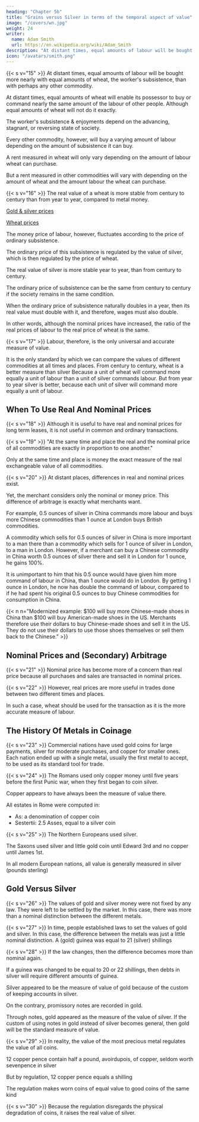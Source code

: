 ```yaml
---
heading: "Chapter 5b"
title: "Grains versus Silver in terms of the temporal aspect of value"
image: "/covers/wn.jpg"
weight: 24
writer:
  name: Adam Smith
  url: https://en.wikipedia.org/wiki/Adam_Smith
description: "At distant times, equal amounts of labour will be bought more nearly with equal amounts of wheat, the worker's subsistence, than with perhaps any other commodity"
icon: "/avatars/smith.png"
---
```



{{< s v="15" >}} At distant times, equal amounts of labour will be bought more nearly with equal amounts of wheat, the worker's subsistence, than with perhaps any other commodity.

At distant times, equal amounts of wheat will enable its possessor to buy or command nearly the same amount of the labour of other people. Although equal amounts of wheat will not do it exactly.

The worker's subsistence & enjoyments depend on the advancing, stagnant, or reversing state of society.

Every other commodity, however, will buy a varying amount of labour depending on the amount of subsistence it can buy.

A rent measured in wheat will only vary depending on the amount of labour wheat can purchase.

But a rent measured in other commodities will vary with depending on the amount of wheat and the amount labour the wheat can purchase.


{{< s v="16" >}} The real value of a wheat is more stable from century to century than from year to year, compared to metal money.

[Gold & silver prices](https://socioecons.files.wordpress.com/2014/07/gold-silver.jpg)

[Wheat prices](https://socioecons.files.wordpress.com/2014/07/cornwheat100.png)

The money price of labour, however, fluctuates according to the price of ordinary subsistence.

The ordinary price of this subsistence is regulated by the value of silver, which is then regulated by the price of wheat.

The real value of silver is more stable year to year, than from century to century.

The ordinary price of subsistence can be the same from century to century if the society remains in the same condition.

When the ordinary price of subsistence naturally doubles in a year, then its real value must double with it, and therefore, wages must also double.

In other words, although the nominal prices have increased, the ratio of the real prices of labour to the real price of wheat is the same.


{{< s v="17" >}} Labour, therefore, is the only universal and accurate measure of value.

It is the only standard by which we can compare the values of different commodities at all times and places.
From century to century, wheat is a better measure than silver
Because a unit of wheat will command more equally a unit of labour than a unit of silver commands labour.
But from year to year silver is better, because each unit of silver will command more equally a unit of labour.


## When To Use Real And Nominal Prices

{{< s v="18" >}} Although it is useful to have real and nominal prices for long term leases, it is not useful in common and ordinary transactions.

{{< s v="19" >}} "At the same time and place the real and the nominal price of all commodities are exactly in proportion to one another."

Only at the same time and place is money the exact measure of the real exchangeable value of all commodities.

{{< s v="20" >}} At distant places, differences in real and nominal prices exist.

Yet, the merchant considers only the nominal or money price. This difference of arbitrage is exactly what merchants want.

For example, 0.5 ounces of silver in China commands more labour and buys more Chinese commodities than 1 ounce at London buys British commodities.

A commodity which sells for 0.5 ounces of silver in China is more important to a man there than a commodity which sells for 1 ounce of silver in London, to a man in London.
However, if a merchant can buy a Chinese commodity in China worth 0.5 ounces of silver there and sell it in London for 1 ounce, he gains 100%.

It is unimportant to him that his 0.5 ounce would have given him more command of labour in China, than 1 ounce would do in London.
By getting 1 ounce in London, he now has double the command of labour, compared to if he had spent his original 0.5 ounces to buy Chinese commodities for consumption in China.


{{< n n="Modernized example: $100 will buy more Chinese-made shoes in China than $100 will buy American-made shoes in the US. Merchants therefore use their dollars to buy Chinese-made shoes and sell it in the US. They do not use their dollars to use those shoes themselves or sell them back to the Chinese." >}}


## Nominal Prices and (Secondary) Arbitrage

{{< s v="21" >}} Nominal price has become more of a concern than real price because all purchases and sales are transacted in nominal prices.

{{< s v="22" >}} However, real prices are more useful in trades done between two different times and places.

In such a case, wheat should be used for the transaction as it is the more accurate measure of labour.


## The History Of Metals in Coinage

{{< s v="23" >}} Commercial nations have used gold coins for large payments, silver for moderate purchases, and copper for smaller ones.
Each nation ended up with a single metal, usually the first metal to accept, to be used as its standard tool for trade.


{{< s v="24" >}} The Romans used only copper money until five years before the first Punic war, when they first began to coin silver.

Copper appears to have always been the measure of value there.

All estates in Rome were computed in:
- As: a denomination of copper coin
- Sestertii: 2.5 Asses, equal to a silver coin


{{< s v="25" >}} The Northern Europeans used silver.

The Saxons used silver and little gold coin until Edward 3rd and no copper until James 1st.

In all modern European nations, all value is generally measured in silver (pounds sterling)


## Gold Versus Silver

{{< s v="26" >}} The values of gold and silver money were not fixed by any law. They were left to be settled by the market. In this case, there was more than a nominal distinction between the different metals.

{{< s v="27" >}} In time, people established laws to set the values of gold and silver. In this case, the difference between the metals was just a little nominal distinction. A (gold) guinea was equal to 21 (silver) shillings

{{< s v="28" >}} If the law changes, then the difference becomes more than nominal again.

If a guinea was changed to be equal to 20 or 22 shillings, then debts in silver will require different amounts of guinea.

Silver appeared to be the measure of value of gold because of the custom of keeping accounts in silver.

On the contrary, promissory notes are recorded in gold.

Through notes, gold appeared as the measure of the value of silver.
If the custom of using notes in gold instead of silver becomes general, then gold will be the standard measure of value.

{{< s v="29" >}} In reality, the value of the most precious metal regulates the value of all coins.

12 copper pence contain half a pound, avoirdupois, of copper, seldom worth sevenpence in silver

But by regulation, 12 copper pence equals a shilling

The regulation makes worn coins of equal value to good coins of the same kind

{{< s v="30" >}} Because the regulation disregards the physical degradation of coins, it raises the real value of silver.
